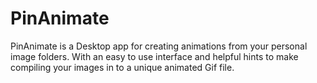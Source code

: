 # PinAnimate
PinAnimate is a Desktop app for creating animations from your personal image folders. With an easy to use interface and helpful hints to make compiling your images in to a unique animated Gif file.
